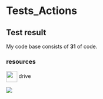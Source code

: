 # Tests_Actions

## Test result

My code base consists of **31** of code.

### resources
<img src="https://fonts.gstatic.com/s/i/productlogos/drive_2020q4/v8/web-64dp/logo_drive_2020q4_color_2x_web_64dp.png" style="width:30px; vertical-align:middle" /> drive

![](https://cdn4.iconfinder.com/data/icons/avatars-xmas-giveaway/128/batman_hero_avatar_comics-512.png)